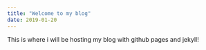 ```yaml
---
title: "Welcome to my blog"
date: 2019-01-20
---
```


This is where i will be hosting my blog with github pages and jekyll!
